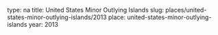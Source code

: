 type: na
title: United States Minor Outlying Islands
slug: places/united-states-minor-outlying-islands/2013
place: united-states-minor-outlying-islands
year: 2013
